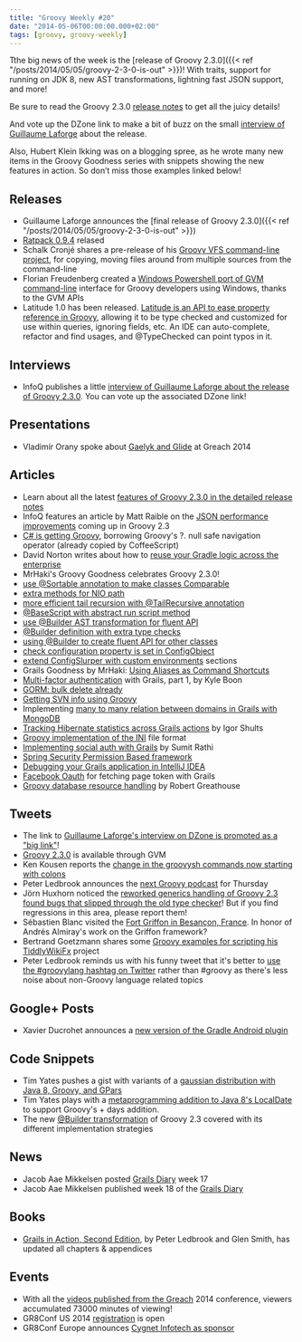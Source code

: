 ```yaml
---
title: "Groovy Weekly #20"
date: "2014-05-06T00:00:00.000+02:00"
tags: [groovy, groovy-weekly]
---
```


Tthe big news of the week is the [release of Groovy 2.3.0]({{< ref "/posts/2014/05/05/groovy-2-3-0-is-out" >}})! With traits, support for running on JDK 8, new AST transformations, lightning fast JSON support, and more!

Be sure to read the Groovy 2.3.0 [release notes](http://bitly.com/g230notes) to get all the juicy details!

And vote up the DZone link to make a bit of buzz on the small [interview of Guillaume Laforge](http://www.dzone.com/links/interview_about_the_release_of_groovy_23.html) about the release.

Also, Hubert Klein Ikking was on a blogging spree, as he wrote many new items in the Groovy Goodness series with snippets showing the new features in action. So don’t miss those examples linked below!

## Releases

*   Guillaume Laforge announces the [final release of Groovy 2.3.0]({{< ref "/posts/2014/05/05/groovy-2-3-0-is-out" >}})
*   [Ratpack 0.9.4](http://www.ratpack.io/versions/0.9.4) relased
*   Schalk Cronjé shares a pre-release of his [Groovy VFS command-line project](http://groovy.329449.n5.nabble.com/ANN-VFS-Command-line-pre-release-version-on-Bintray-td5719457.html), for copying, moving files around from multiple sources from the command-line
*   Florian Freudenberg created a [Windows Powershell port of GVM command-line](https://github.com/flofreud/posh-gvm) interface for Groovy developers using Windows, thanks to the GVM APIs
*   Latitude 1.0 has been released. [Latitude is an API to ease property reference in Groovy](https://github.com/will-lp/latitude), allowing it to be type checked and customized for use within queries, ignoring fields, etc. An IDE can auto-complete, refactor and find usages, and @TypeChecked can point typos in it.

## Interviews

*   InfoQ publishes a little [interview of Guillaume Laforge about the release of Groovy 2.3.0](http://www.dzone.com/links/interview_about_the_release_of_groovy_23.html). You can vote up the associated DZone link!

## Presentations

*   Vladimír Orany spoke about [Gaelyk and Glide](http://greach.es/speakers/vladimir-orany-gliding-gaelyk/) at Greach 2014
    
## Articles

*   Learn about all the latest [features of Groovy 2.3.0 in the detailed release notes](http://bitly.com/g230notes)
*   InfoQ features an article by Matt Raible on the [JSON performance improvements](http://www.infoq.com/news/2014/04/groovy-2.3-json) coming up in Groovy 2.3
*   [C# is getting Groovy](http://blogs.msdn.com/b/jerrynixon/archive/2014/02/26/at-last-c-is-getting-sometimes-called-the-safe-navigation-operator.aspx), borrowing Groovy's ?. null safe navigation operator (already copied by CoffeeScript)
*   David Norton writes about how to [reuse your Gradle logic across the enterprise](http://www.objectpartners.com/2014/04/24/reuse-your-gradle-logic-across-the-enterprise/)
*   MrHaki's Groovy Goodness celebrates Groovy 2.3.0!
*   [use @Sortable annotation to make classes Comparable](http://mrhaki.blogspot.dk/2014/05/groovy-goodness-use-sortable-annotation.html)
*   [extra methods for NIO path](http://mrhaki.blogspot.fr/2014/05/groovy-goodness-extra-methods-for-nio.html)
*   [more efficient tail recursion with @TailRecursive annotation](http://mrhaki.blogspot.fr/2014/05/groovy-goodness-more-efficient-tail.html)
*   [@BaseScript with abstract run script method](http://mrhaki.blogspot.fr/2014/05/groovy-goodness-basescript-with.html)
*   [use @Builder AST transformation for fluent API](http://mrhaki.blogspot.fr/2014/05/groovy-goodness-use-builder-ast.html)
*   [@Builder definition with extra type checks](http://mrhaki.blogspot.fr/2014/05/groovy-goodness-builder-definition-with.html)
*   [using @Builder to create fluent API for other classes](http://mrhaki.blogspot.fr/2014/05/groovy-goodness-using-builder-to-create.html)
*   [check configuration property is set in ConfigObject](http://mrhaki.blogspot.fr/2014/05/groovy-goodness-check-configuration.html)
*   [extend ConfigSlurper with custom environments](http://mrhaki.blogspot.fr/2014/05/groovy-goodness-extend-configslurper.html) sections
*   Grails Goodness by MrHaki: [Using Aliases as Command Shortcuts](http://mrhaki.blogspot.fr/2014/05/grails-goodness-using-aliases-as.html)
*   [Multi-factor authentication](http://www.gobloomhealth.com/multi-factor-authentication-part-1/) with Grails, part 1, by Kyle Boon
*   [GORM: bulk delete already](http://deveki.com/softdev/gorm-bulk-delete-already/)
*   [Getting SVN info using Groovy](http://octodecillion.com/blog/getting-svn-info-using-groovy/)
*   Implementing [many to many relation between domains in Grails with MongoDB](http://www.oodlestechnologies.com/blogs/Implementing-many-to-many-relation-between-domains-in-Grails-with-MongoDB)
*   [Tracking Hibernate statistics across Grails actions](http://www.objectpartners.com/2014/04/22/tracking-hibernate-statistics-across-grails-actions/) by Igor Shults
*   [Groovy implementation of the INI](http://octodecillion.com/blog/groovy-implementation-of-inix-file-format-part-2/) file format
*   [Implementing social auth with Grails](http://www.oodlestechnologies.com/blogs/Implement-SocialAuth-using-Grails) by Sumit Rathi
*   [Spring Security Permission Based framework](http://www.intelligrape.com/blog/2014/04/28/spring-security-permission-based-framework/)
*   [Debugging your Grails application in IntelliJ IDEA](http://www.intelligrape.com/blog/2014/04/22/simple-debugging-in-intellij-idea-part-1/)
*   [Facebook Oauth](http://www.intelligrape.com/blog/2014/04/28/facebook-oauth-for-fetching-page-token/) for fetching page token with Grails
*   [Groovy database resource handling](http://groovy.dzone.com/articles/groovy-database-resource) by Robert Greathouse

## Tweets

*   The link to [Guillaume Laforge's interview on DZone is promoted as a "big link"](https://twitter.com/DZoneLinks/status/463679195147538432)!
*   [Groovy 2.3.0](https://twitter.com/gvmtool/status/463356426354954240) is available through GVM
*   Ken Kousen reports the [change in the groovysh commands now starting with colons](https://twitter.com/kenkousen/status/463656597068058624)
*   Peter Ledbrook announces the [next Groovy podcast](https://twitter.com/pledbrook/status/463251293394710529) for Thursday
*   Jörn Huxhorn noticed the [reworked generics handling of Groovy 2.3 found bugs that slipped through the old type checker](https://twitter.com/huxi/status/463372504518909952)! But if you find regressions in this area, please report them!
*   Sébastien Blanc visited the [Fort Griffon in Besançon, France](https://twitter.com/sebi2706/status/461064801951952896). In honor of Andrés Almiray's work on the Griffon framework?
*   Bertrand Goetzmann shares some [Groovy examples for scripting his TiddlyWikiFx](https://twitter.com/bgoetzmann/status/461468578387349504) project
*   Peter Ledbrook reminds us with his funny tweet that it's better to [use the #groovylang hashtag on Twitter](https://twitter.com/pledbrook/status/461838863900893184) rather than #groovy as there's less noise about non-Groovy language related topics

## Google+ Posts

*   Xavier Ducrohet announces a [new version of the Gradle Android plugin](https://plus.google.com/u/0/+AndroidDevelopers/posts/QCpXF1BxKPm)

## Code Snippets

*   Tim Yates pushes a gist with variants of a [gaussian distribution with Java 8, Groovy, and GPars](https://gist.github.com/glaforge/397fc259320ffd0f7c25)
*   Tim Yates plays with a [metaprogramming addition to Java 8's LocalDate](https://gist.github.com/timyates/527e116c225b23c89e16) to support Groovy's + days addition.
*   The new [@Builder transformation](https://gist.github.com/dmahapatro/5e35e59cad2736a6723f) of Groovy 2.3 covered with its different implementation strategies

## News

*   Jacob Aae Mikkelsen posted [Grails Diary](http://grydeske.net/news/show/42) week 17
*   Jacob Aae Mikkelsen published week 18 of the [Grails Diary](http://grydeske.net/news/show/43)

## Books

*   [Grails in Action, Second Edition](https://twitter.com/manningmeap/status/461907899540074496), by Peter Ledbrook and Glen Smith, has updated all chapters & appendices

## Events

*   With all the [videos published from the Greach](https://twitter.com/greach_es/status/461414161940226048) 2014 conference, viewers accumulated 73000 minutes of viewing!
*   GR8Conf US 2014 [registration](https://twitter.com/ddelponte/status/461225051527069697) is open
*   GR8Conf Europe announces [Cygnet Infotech as sponsor](https://twitter.com/gr8conf/status/463524508176220160)